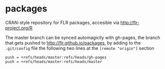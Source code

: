 packages
========

CRAN-style repository for FLR packages, accesible via <http://flr-project.org/R>

The master branch can be synced automagiclly with gh-pages, the branch that gets pushed to <http://flr.github.io/packages>, by adding to the `.git/config` file the following two lines at the `[remote "origin"]` section

	push = +refs/heads/master:refs/heads/gh-pages
	push = +refs/heads/master:refs/heads/master

